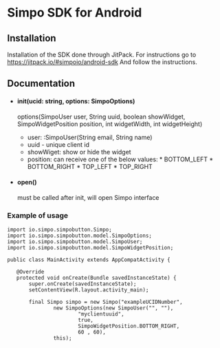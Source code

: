 # Simpo SDK for Android

## Installation
Installation of the SDK done through JitPack.
For instructions go to https://jitpack.io/#simpoio/android-sdk And follow the instructions.

## Documentation
- #### init(ucid: string, options: SimpoOptions)
  
  options(SimpoUser user, String uuid, boolean showWidget, SimpoWidgetPosition position, int widgetWidth, int widgetHeight)
    - user: <optional>:SimpoUser(String email, String name) 
    - uuid - unique client id
    - showWiget: show or hide the widget 
     - position: can receive one of the below values: 
      * BOTTOM_LEFT
      * BOTTOM_RIGHT
      * TOP_LEFT
      * TOP_RIGHT

- #### open()
  must be called after init, will open Simpo interface

### Example of usage
 ```
import io.simpo.simpobutton.Simpo;
import io.simpo.simpobutton.model.SimpoOptions;
import io.simpo.simpobutton.model.SimpoUser;
import io.simpo.simpobutton.model.SimpoWidgetPosition;

public class MainActivity extends AppCompatActivity {

    @Override
    protected void onCreate(Bundle savedInstanceState) {
        super.onCreate(savedInstanceState);
        setContentView(R.layout.activity_main);
        
        final Simpo simpo = new Simpo("exampleUCIDNumber",
                new SimpoOptions(new SimpoUser("", ""),
                        "myclientuuid",
                        true,
                        SimpoWidgetPosition.BOTTOM_RIGHT,
                        60 , 60),
                this);

 ```
